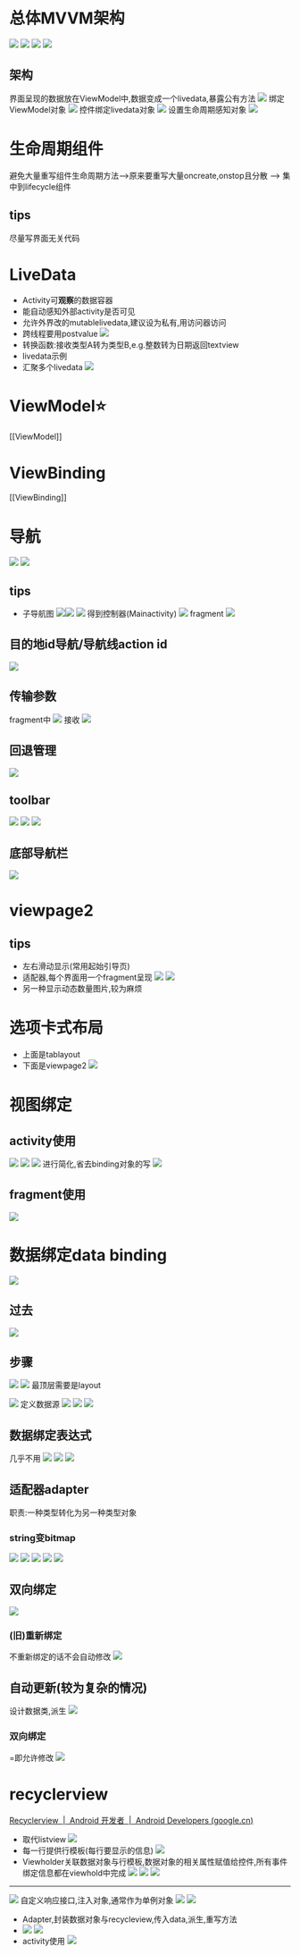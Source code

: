  # 总体MVVM架构
 ![](attachments/Pasted%20image%2020220508160958.png)
 ![](attachments/Pasted%20image%2020220508163144.png)
 ![](attachments/Pasted%20image%2020220508163215.png)
 ![](attachments/Pasted%20image%2020220508163344.png)

## 架构
界面呈现的数据放在ViewModel中,数据变成一个livedata,暴露公有方法
![](attachments/Pasted%20image%2020220508162832.png)
绑定ViewModel对象
![](attachments/Pasted%20image%2020220508163003.png)
控件绑定livedata对象
![](attachments/Pasted%20image%2020220508163019.png)
设置生命周期感知对象
![](attachments/Pasted%20image%2020220508163059.png)

# 生命周期组件
避免大量重写组件生命周期方法-->原来要重写大量oncreate,onstop且分散
-->
集中到lifecycle组件

## tips
尽量写界面无关代码


# LiveData
- Activity可**观察**的数据容器
- 能自动感知外部activity是否可见
- 允许外界改的mutablelivedata,建议设为私有,用访问器访问
- 跨线程要用postvalue
![](attachments/Pasted%20image%2020220508152033.png)
- 转换函数:接收类型A转为类型B,e.g.整数转为日期返回textview
- livedata示例
- 汇聚多个livedata
![](attachments/Pasted%20image%2020220508151905.png)
# ViewModel⭐
[[ViewModel]]
# ViewBinding
[[ViewBinding]]

# 导航
![](attachments/Pasted%20image%2020220508153343.png)
![](attachments/Pasted%20image%2020220508153450.png)
## tips
- 子导航图
![](attachments/Pasted%20image%2020220508152150.png)![](attachments/Pasted%20image%2020220508152323.png)
![](attachments/Pasted%20image%2020220508152447.png)
得到控制器(Mainactivity)
![](attachments/Pasted%20image%2020220508152709.png)
fragment
![](attachments/Pasted%20image%2020220511004925.png)
## 目的地id导航/导航线action id
![](attachments/Pasted%20image%2020220508152734.png)

## 传输参数
fragment中
![](attachments/Pasted%20image%2020220508153726.png)
接收
![](attachments/Pasted%20image%2020220508153807.png)

## 回退管理
![](attachments/Pasted%20image%2020220508154031.png)
## toolbar
![](attachments/Pasted%20image%2020220508154355.png)
![](attachments/Pasted%20image%2020220508154420.png)
![](attachments/Pasted%20image%2020220508154430.png)
## 底部导航栏
![](attachments/Pasted%20image%2020220508154657.png)


# viewpage2
## tips
- 左右滑动显示(常用起始引导页)
- 适配器,每个界面用一个fragment呈现
![](attachments/Pasted%20image%2020220508155245.png)
![](attachments/Pasted%20image%2020220508155152.png)
- 另一种显示动态数量图片,较为麻烦

# 选项卡式布局
- 上面是tablayout
- 下面是viewpage2
![](attachments/Pasted%20image%2020220508155545.png)
# 视图绑定
## activity使用
![](attachments/Pasted%20image%2020220508155701.png)
![](attachments/Pasted%20image%2020220508155842.png)
![](attachments/Pasted%20image%2020220508155926.png)
进行简化,省去binding对象的写
![](attachments/Pasted%20image%2020220508155946.png)

## fragment使用
![](attachments/Pasted%20image%2020220508160132.png)

# 数据绑定data binding
![](attachments/Pasted%20image%2020220508160753.png)
## 过去
![](attachments/Pasted%20image%2020220508160449.png)
## 步骤
![](attachments/Pasted%20image%2020220508160512.png)
![](attachments/Pasted%20image%2020220508160519.png)
最顶层需要是layout

![](attachments/Pasted%20image%2020220508160535.png)
定义数据源
![](attachments/Pasted%20image%2020220508160603.png)
![](attachments/Pasted%20image%2020220508160617.png)
![](attachments/Pasted%20image%2020220508160637.png)
## 数据绑定表达式
几乎不用
![](attachments/Pasted%20image%2020220508161149.png)
![](attachments/Pasted%20image%2020220508161201.png)
![](attachments/Pasted%20image%2020220508161316.png)

## 适配器adapter
职责:一种类型转化为另一种类型对象
### string变bitmap
![](attachments/Pasted%20image%2020220508161745.png)
![](attachments/Pasted%20image%2020220508161705.png)
![](attachments/Pasted%20image%2020220508161551.png)
![](attachments/Pasted%20image%2020220508161611.png)
![](attachments/Pasted%20image%2020220508161632.png)
## 双向绑定
![](attachments/Pasted%20image%2020220508162424.png)
### (旧)重新绑定
不重新绑定的话不会自动修改
![](attachments/Pasted%20image%2020220508161936.png)
## 自动更新(较为复杂的情况)
设计数据类,派生
![](attachments/Pasted%20image%2020220508162154.png)

### 双向绑定
=即允许修改
![](attachments/Pasted%20image%2020220508162555.png)

# recyclerview
[Recyclerview  |  Android 开发者  |  Android Developers (google.cn)](https://developer.android.google.cn/jetpack/androidx/releases/recyclerview?hl=zh-cn)
- 取代listview
![](attachments/Pasted%20image%2020220508164105.png)
- 每一行提供行模板(每行要显示的信息)
![](attachments/Pasted%20image%2020220508164241.png)
- Viewholder关联数据对象与行模板,数据对象的相关属性赋值给控件,所有事件绑定信息都在viewhold中完成
![](attachments/Pasted%20image%2020220508165848.png)
![](attachments/Pasted%20image%2020220508165904.png)
![](attachments/Pasted%20image%2020220508165935.png)

---
![](attachments/Pasted%20image%2020220508164329.png)
自定义响应接口,注入对象,通常作为单例对象
![](attachments/Pasted%20image%2020220508164817.png)
![](attachments/Pasted%20image%2020220508164828.png)
- Adapter,封装数据对象与recycleview,传入data,派生,重写方法 
- ![](attachments/Pasted%20image%2020220508170117.png)
![](attachments/Pasted%20image%2020220508164457.png)
-  activity使用
![](attachments/Pasted%20image%2020220508163924.png)
